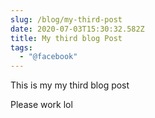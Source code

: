```yaml
---
slug: /blog/my-third-post
date: 2020-07-03T15:30:32.582Z
title: My third blog Post
tags:
  - "@facebook"
---
```

This is my my third blog post



Please work lol